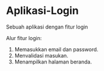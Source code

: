 # Aplikasi-Login
Sebuah aplikasi dengan fitur login

Alur fitur login:
1. Memasukkan email dan password.
2. Menvalidasi masukan.
3. Menampilkan halaman beranda.
